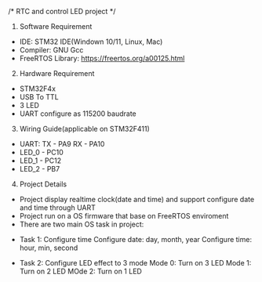 /* RTC and control LED project */

1. Software Requirement
- IDE: STM32 IDE(Windown 10/11, Linux, Mac)
- Compiler: GNU Gcc
- FreeRTOS Library: https://freertos.org/a00125.html

2. Hardware Requirement
- STM32F4x
- USB To TTL
- 3 LED
- UART configure as 115200 baudrate

3. Wiring Guide(applicable on STM32F411)
- UART: TX - PA9
        RX - PA10
- LED_0 - PC10
- LED_1 - PC12
- LED_2 - PB7

4. Project Details
- Project display realtime clock(date and time) and support configure date and time through UART
- Project run on a OS firmware that base on FreeRTOS enviroment
- There are two main OS task in project:

+ Task 1: Configure time
Configure date: day, month, year
Configure time: hour, min, second

+ Task 2: Configure LED effect to 3 mode
Mode 0: Turn on 3 LED
Mode 1: Turn on 2 LED
MOde 2: Turn on 1 LED







